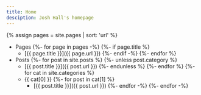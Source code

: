 ```yaml
---
title: Home
desciption: Josh Hall's homepage
---
```

{% assign pages = site.pages | sort: 'url' %}
- Pages
{%- for page in pages -%}
    {%- if page.title %}
    - [{{ page.title }}]({{ page.url }})
    {%- endif -%}
{%- endfor %}
- Posts
{%- for post in site.posts %}
    {%- unless post.category %}
    - [{{ post.title }}]({{ post.url }})
    {%- endunless %}
{%- endfor %}
{%- for cat in site.categories %}
    - {{ cat[0] }}
    {%- for post in cat[1] %}
        - [{{ post.title }}]({{ post.url }})
    {%- endfor -%}
{%- endfor -%}